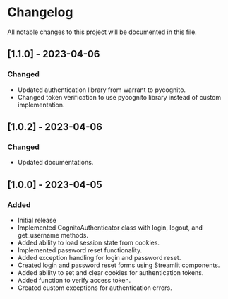 # Changelog

All notable changes to this project will be documented in this file.

## [1.1.0] - 2023-04-06

### Changed

- Updated authentication library from warrant to pycognito.
- Changed token verification to use pycognito library instead of custom implementation.

## [1.0.2] - 2023-04-06

### Changed

- Updated documentations.

## [1.0.0] - 2023-04-05

### Added

- Initial release
- Implemented CognitoAuthenticator class with login, logout, and get_username methods.
- Added ability to load session state from cookies.
- Implemented password reset functionality.
- Added exception handling for login and password reset.
- Created login and password reset forms using Streamlit components.
- Added ability to set and clear cookies for authentication tokens.
- Added function to verify access token.
- Created custom exceptions for authentication errors.
